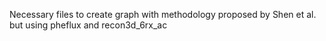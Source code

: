 Necessary files to create graph with methodology proposed by Shen et al. but using pheflux and recon3d_6rx_ac
